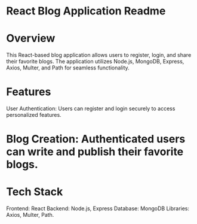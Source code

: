 # React Blog Application Readme

# Overview
This React-based blog application allows users to register, login, and share their favorite blogs. The application utilizes Node.js, MongoDB, Express, Axios, Multer, and Path for seamless functionality.

# Features
User Authentication: Users can register and login securely to access personalized features.

# Blog Creation: Authenticated users can write and publish their favorite blogs.

# Tech Stack
Frontend: React
Backend: Node.js, Express
Database: MongoDB
Libraries: Axios, Multer, Path.
